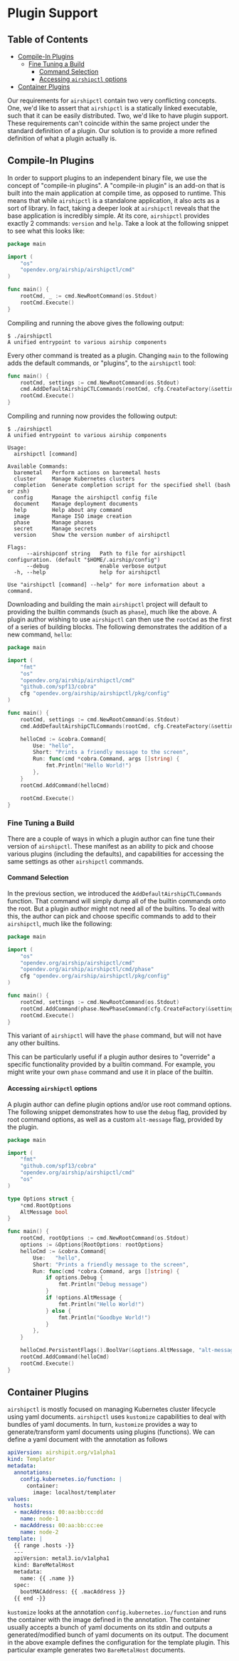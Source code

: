 # Plugin Support

## Table of Contents

* [Compile-In Plugins](#compile-in-plugins)
  * [Fine Tuning a Build](#fine-tuning-a-build)
    * [Command Selection](#command-selection)
    * [Accessing `airshipctl` options](#accessing-airshipctl-options)
* [Container Plugins](#container-plugins)

Our requirements for `airshipctl` contain two very conflicting concepts. One,
we'd like to assert that `airshipctl` is a statically linked executable, such
that it can be easily distributed. Two, we'd like to have plugin support. These
requirements can't coincide within the same project under the standard
definition of a plugin. Our solution is to provide a more refined definition of
what a plugin actually is.

## Compile-In Plugins

In order to support plugins to an independent binary file, we use the concept
of "compile-in plugins". A "compile-in plugin" is an add-on that is built into
the main application at compile time, as opposed to runtime. This means that
while `airshipctl` is a standalone application, it also acts as a sort of
library.  In fact, taking a deeper look at `airshipctl` reveals that the base
application is incredibly simple. At its core, `airshipctl` provides exactly 2
commands: `version` and `help`. Take a look at the following snippet to see
what this looks like:

```go
package main

import (
	"os"
	"opendev.org/airship/airshipctl/cmd"
)

func main() {
	rootCmd, _ := cmd.NewRootCommand(os.Stdout)
	rootCmd.Execute()
}
```

Compiling and running the above gives the following output:

```
$ ./airshipctl
A unified entrypoint to various airship components
```

Every other command is treated as a plugin. Changing `main` to the following
adds the default commands, or "plugins", to the `airshipctl` tool:

```go
func main() {
	rootCmd, settings := cmd.NewRootCommand(os.Stdout)
	cmd.AddDefaultAirshipCTLCommands(rootCmd, cfg.CreateFactory(&settings.AirshipConfigPath))
	rootCmd.Execute()
}
```

Compiling and running now provides the following output:

```
$ ./airshipctl
A unified entrypoint to various airship components

Usage:
  airshipctl [command]

Available Commands:
  baremetal   Perform actions on baremetal hosts
  cluster     Manage Kubernetes clusters
  completion  Generate completion script for the specified shell (bash or zsh)
  config      Manage the airshipctl config file
  document    Manage deployment documents
  help        Help about any command
  image       Manage ISO image creation
  phase       Manage phases
  secret      Manage secrets
  version     Show the version number of airshipctl

Flags:
      --airshipconf string   Path to file for airshipctl configuration. (default "$HOME/.airship/config")
      --debug                enable verbose output
  -h, --help                 help for airshipctl

Use "airshipctl [command] --help" for more information about a command.
```

Downloading and building the main `airshipctl` project will default to
providing the builtin commands (such as `phase`), much like the above. A
plugin author wishing to use `airshipctl` can then use the `rootCmd` as the
first of a series of building blocks. The following demonstrates the addition
of a new command, `hello`:

```go
package main

import (
	"fmt"
	"os"
	"opendev.org/airship/airshipctl/cmd"
	"github.com/spf13/cobra"
	cfg "opendev.org/airship/airshipctl/pkg/config"
)

func main() {
	rootCmd, settings := cmd.NewRootCommand(os.Stdout)
	cmd.AddDefaultAirshipCTLCommands(rootCmd, cfg.CreateFactory(&settings.AirshipConfigPath))

	helloCmd := &cobra.Command{
		Use: "hello",
		Short: "Prints a friendly message to the screen",
		Run: func(cmd *cobra.Command, args []string) {
			fmt.Println("Hello World!")
		},
	}
	rootCmd.AddCommand(helloCmd)

	rootCmd.Execute()
}
```

### Fine Tuning a Build

There are a couple of ways in which a plugin author can fine tune their version
of `airshipctl`. These manifest as an ability to pick and choose various
plugins (including the defaults), and capabilities for accessing the same
settings as other `airshipctl` commands.

#### Command Selection

In the previous section, we introduced the `AddDefaultAirshipCTLCommands`
function. That command will simply dump all of the builtin commands onto the
root. But a plugin author might not need all of the builtins. To deal with
this, the author can pick and choose specific commands to add to their
`airshipctl`, much like the following:

```go
package main

import (
	"os"
	"opendev.org/airship/airshipctl/cmd"
	"opendev.org/airship/airshipctl/cmd/phase"
	cfg "opendev.org/airship/airshipctl/pkg/config"
)

func main() {
	rootCmd, settings := cmd.NewRootCommand(os.Stdout)
	rootCmd.AddCommand(phase.NewPhaseCommand(cfg.CreateFactory(&settings.AirshipConfigPath)))
	rootCmd.Execute()
}
```

This variant of `airshipctl` will have the `phase` command, but will not
have any other builtins.

This can be particularly useful if a plugin author desires to "override" a
specific functionality provided by a builtin command. For example, you might
write your own `phase` command and use it in place of the builtin.

#### Accessing `airshipctl` options

A plugin author can define plugin options and/or use root command options.
The following snippet demonstrates how to use the `debug` flag,
provided by root command options, as well as a custom `alt-message` flag, provided by
the plugin.

```go
package main

import (
	"fmt"
	"github.com/spf13/cobra"
	"opendev.org/airship/airshipctl/cmd"
	"os"
)

type Options struct {
	*cmd.RootOptions
	AltMessage bool
}

func main() {
	rootCmd, rootOptions := cmd.NewRootCommand(os.Stdout)
	options := &Options{RootOptions: rootOptions}
	helloCmd := &cobra.Command{
		Use:   "hello",
		Short: "Prints a friendly message to the screen",
		Run: func(cmd *cobra.Command, args []string) {
			if options.Debug {
				fmt.Println("Debug message")
			}
			if !options.AltMessage {
				fmt.Println("Hello World!")
			} else {
				fmt.Println("Goodbye World!")
			}
		},
	}

	helloCmd.PersistentFlags().BoolVar(&options.AltMessage, "alt-message", false, "display an alternate message")
	rootCmd.AddCommand(helloCmd)
	rootCmd.Execute()
}
```

## Container Plugins

`airshipctl` is mostly focused on managing Kubernetes cluster lifecycle using yaml documents. `airshipctl` uses
`kustomize` capabilities to deal with bundles of yaml documents. In turn, `kustomize` provides a way to
generate/transform yaml documents using plugins (functions). We can define a yaml document with the annotation
as follows

```yaml
apiVersion: airshipit.org/v1alpha1
kind: Templater
metadata:
  annotations:
    config.kubernetes.io/function: |
      container:
        image: localhost/templater
values:
  hosts:
  - macAddress: 00:aa:bb:cc:dd
    name: node-1
  - macAddress: 00:aa:bb:cc:ee
    name: node-2
template: |
  {{ range .hosts -}}
  ---
  apiVersion: metal3.io/v1alpha1
  kind: BareMetalHost
  metadata:
    name: {{ .name }}
  spec:
    bootMACAddress: {{ .macAddress }}
  {{ end -}}
```

`kustomize` looks at the annotation `config.kubernetes.io/function` and runs the container with the image defined in the
annotation. The container usually accepts a bunch of yaml documents on its stdin and
outputs a generated/modified bunch of yaml documents on its output. The document in the above example defines the
configuration for the template plugin. This particular example generates two `BareMetalHost` documents.
